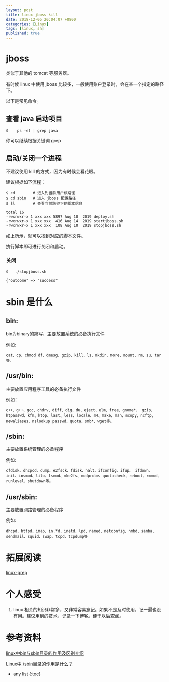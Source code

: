 ```yaml
---
layout: post
title: linux jboss kill 
date: 2018-12-05 20:04:07 +0800
categories: [Linux]
tags: [linux, sh]
published: true
---
```


# jboss 

类似于其他的 tomcat 等服务器。

有时候 linux 中使用 jboss 比较多，一般使用账户登录时，会在某一个指定的路径下。

以下是常见命令。

## 查看 java 启动项目

```
$    ps -ef | grep java
```

你可以继续根据关键词 grep

## 启动/关闭一个进程

不建议使用 kill 的方式，因为有时候会看花眼。

建议根据如下流程：

```
$ cd        # 进入到当前用户根路径
$ cd sbin   # 进入 jboss 配置路径
$ ll        # 查看当前路径下的脚本信息

total 16
-rwxrwxr-x 1 xxx xxx 5897 Aug 10  2019 deploy.sh
-rwxrwxr-x 1 xxx xxx  416 Aug 14  2019 startjboss.sh
-rwxrwxr-x 1 xxx xxx  108 Aug 10  2019 stopjboss.sh
```

如上所示，就可以找到对应的脚本文件。

执行脚本即可进行关闭和启动。

### 关闭

```
$   ./stopjboss.sh

{"outcome" => "success"
```

# sbin 是什么

## bin: 

bin为binary的简写，主要放置系统的必备执行文件

例如:

```
cat、cp、chmod df、dmesg、gzip、kill、ls、mkdir、more、mount、rm、su、tar等。
```

## /usr/bin: 

主要放置应用程序工具的必备执行文件

例如：

```
c++、g++、gcc、chdrv、diff、dig、du、eject、elm、free、gnome*、 gzip、htpasswd、kfm、ktop、last、less、locale、m4、make、man、mcopy、ncftp、 newaliases、nslookup passwd、quota、smb*、wget等。
```

## /sbin: 

主要放置系统管理的必备程序

例如:

```
cfdisk、dhcpcd、dump、e2fsck、fdisk、halt、ifconfig、ifup、 ifdown、init、insmod、lilo、lsmod、mke2fs、modprobe、quotacheck、reboot、rmmod、 runlevel、shutdown等。
```

## /usr/sbin: 

主要放置网路管理的必备程序

例如:

```
dhcpd、httpd、imap、in.*d、inetd、lpd、named、netconfig、nmbd、samba、sendmail、squid、swap、tcpd、tcpdump等
```

# 拓展阅读

[linux-grep](https://houbb.github.io/2018/12/21/linux-grep)


# 个人感受

1. linux 相关的知识非常多，又非常容易忘记。如果不是及时使用，记一遍也没有用。建议用到的技术，记录一下博客。便于以后查阅。

# 参考资料

[linux中bin与sbin目录的作用及区别介绍](https://blog.csdn.net/qq_40572211/article/details/81200997)

[Linux中 /sbin目录的作用是什么？](https://zhidao.baidu.com/question/626832006133724804.html)

* any list
{:toc}